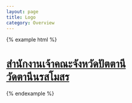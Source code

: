 ```yaml
---
layout: page
title: Logo
category: Overview
---
```


{% example html %}
<div class="site-logo">
	<a href="#">
		<h1 class="site-title">
			สำนักงานเจ้าคณะจังหวัดปัตตานี
			<br /><span>วัดตานีนรสโมสร</span>
		</h1>
	</a>
</div>
{% endexample %}
